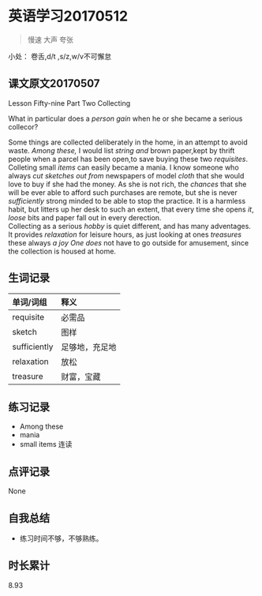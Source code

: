 # 英语学习20170512

> 慢速 大声 夸张

小处： 卷舌,d/t ,s/z,w/v不可懈怠

## 课文原文20170507

Lesson Fifty-nine   Part Two  Collecting 

What in particular does a _person gain_ when he or she became a serious collecor?

Some things are collected deliberately in the home, in an attempt to avoid waste.
_Among these,_ I would list _string_ _and_ brown paper,kept by thrift people when a parcel has been open,to save buying these two _requisites_.
Colleting small _items_ can easily became a mania.
I know someone who always _cut sketches out from_ newspapers of model _cloth_ that she would love to buy if she had the money. 
As she is not rich, the _chances_ that she will be ever able to afford such purchases are remote, but she is never _sufficiently_ strong minded to be able to stop the practice.
It is a harmless habit, but litters up her desk to such an extent, that every time she opens _it_, _loose_ bits and paper fall out in every derection.  
Collecting as a serious _hobby_ is quiet different, and has many adventages.
It provides _relaxation_ for leisure hours, as just looking at ones _treasures_ these always _a joy_
_One does_ not have to go outside for amusement, since the collection is housed at home.

## 生词记录
| 单词/词组 | 释义  |
| :-----| :------|
| requisite | 必需品 |
| sketch | 图样 |
| sufficiently | 足够地，充足地 |
| relaxation | 放松 |
| treasure | 财富，宝藏 |

## 练习记录
* Among these
* mania
* small items 连读

## 点评记录
None

## 自我总结
* 练习时间不够，不够熟练。

## 时长累计
8.93
